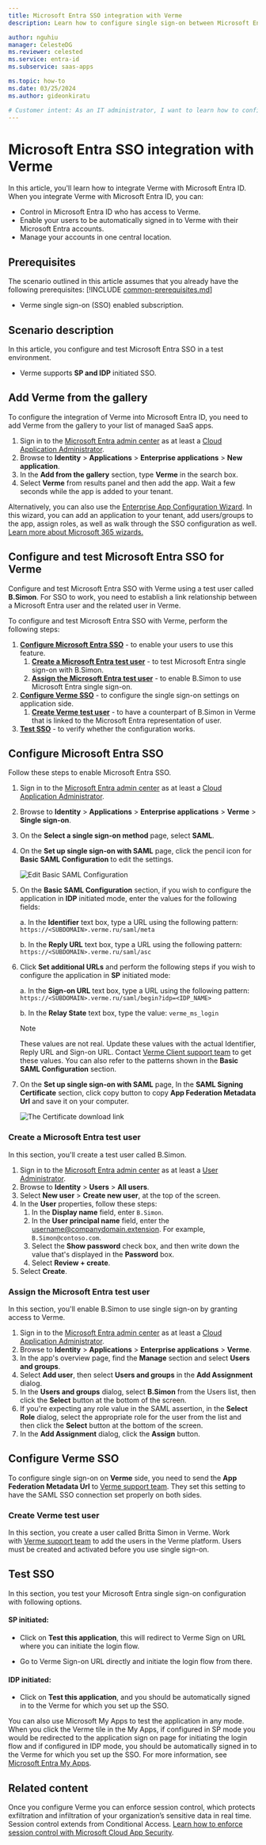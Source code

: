 ```yaml
---
title: Microsoft Entra SSO integration with Verme
description: Learn how to configure single sign-on between Microsoft Entra ID and Verme.

author: nguhiu
manager: CelesteDG
ms.reviewer: celested
ms.service: entra-id
ms.subservice: saas-apps

ms.topic: how-to
ms.date: 03/25/2024
ms.author: gideonkiratu

# Customer intent: As an IT administrator, I want to learn how to configure single sign-on between Microsoft Entra ID and Verme so that I can control who has access to Verme, enable automatic sign-in with Microsoft Entra accounts, and manage my accounts in one central location.
---
```


# Microsoft Entra SSO integration with Verme

In this article,  you'll learn how to integrate Verme with Microsoft Entra ID. When you integrate Verme with Microsoft Entra ID, you can:

* Control in Microsoft Entra ID who has access to Verme.
* Enable your users to be automatically signed in to Verme with their Microsoft Entra accounts.
* Manage your accounts in one central location.

## Prerequisites
The scenario outlined in this article assumes that you already have the following prerequisites:
[!INCLUDE [common-prerequisites.md](~/identity/saas-apps/includes/common-prerequisites.md)]
* Verme single sign-on (SSO) enabled subscription.

## Scenario description

In this article,  you configure and test Microsoft Entra SSO in a test environment.

* Verme supports **SP and IDP** initiated SSO.

## Add Verme from the gallery

To configure the integration of Verme into Microsoft Entra ID, you need to add Verme from the gallery to your list of managed SaaS apps.

1. Sign in to the [Microsoft Entra admin center](https://entra.microsoft.com) as at least a [Cloud Application Administrator](~/identity/role-based-access-control/permissions-reference.md#cloud-application-administrator).
1. Browse to **Identity** > **Applications** > **Enterprise applications** > **New application**.
1. In the **Add from the gallery** section, type **Verme** in the search box.
1. Select **Verme** from results panel and then add the app. Wait a few seconds while the app is added to your tenant.

 Alternatively, you can also use the [Enterprise App Configuration Wizard](https://portal.office.com/AdminPortal/home?Q=Docs#/azureadappintegration). In this wizard, you can add an application to your tenant, add users/groups to the app, assign roles, as well as walk through the SSO configuration as well. [Learn more about Microsoft 365 wizards.](/microsoft-365/admin/misc/azure-ad-setup-guides)

<a name='configure-and-test-azure-ad-sso-for-verme'></a>

## Configure and test Microsoft Entra SSO for Verme

Configure and test Microsoft Entra SSO with Verme using a test user called **B.Simon**. For SSO to work, you need to establish a link relationship between a Microsoft Entra user and the related user in Verme.

To configure and test Microsoft Entra SSO with Verme, perform the following steps:

1. **[Configure Microsoft Entra SSO](#configure-azure-ad-sso)** - to enable your users to use this feature.
    1. **[Create a Microsoft Entra test user](#create-an-azure-ad-test-user)** - to test Microsoft Entra single sign-on with B.Simon.
    1. **[Assign the Microsoft Entra test user](#assign-the-azure-ad-test-user)** - to enable B.Simon to use Microsoft Entra single sign-on.
1. **[Configure Verme SSO](#configure-verme-sso)** - to configure the single sign-on settings on application side.
    1. **[Create Verme test user](#create-verme-test-user)** - to have a counterpart of B.Simon in Verme that is linked to the Microsoft Entra representation of user.
1. **[Test SSO](#test-sso)** - to verify whether the configuration works.

<a name='configure-azure-ad-sso'></a>

## Configure Microsoft Entra SSO

Follow these steps to enable Microsoft Entra SSO.

1. Sign in to the [Microsoft Entra admin center](https://entra.microsoft.com) as at least a [Cloud Application Administrator](~/identity/role-based-access-control/permissions-reference.md#cloud-application-administrator).
1. Browse to **Identity** > **Applications** > **Enterprise applications** > **Verme** > **Single sign-on**.
1. On the **Select a single sign-on method** page, select **SAML**.
1. On the **Set up single sign-on with SAML** page, click the pencil icon for **Basic SAML Configuration** to edit the settings.

   ![Edit Basic SAML Configuration](common/edit-urls.png)

1. On the **Basic SAML Configuration** section, if you wish to configure the application in **IDP** initiated mode, enter the values for the following fields:

    a. In the **Identifier** text box, type a URL using the following pattern:
    `https://<SUBDOMAIN>.verme.ru/saml/meta`

    b. In the **Reply URL** text box, type a URL using the following pattern:
    `https://<SUBDOMAIN>.verme.ru/saml/asc`

1. Click **Set additional URLs** and perform the following steps if you wish to configure the application in **SP** initiated mode:

    a. In the **Sign-on URL** text box, type a URL using the following pattern:
    `https://<SUBDOMAIN>.verme.ru/saml/begin?idp=<IDP_NAME>`

    b. In the **Relay State** text box, type the value:
    `verme_ms_login`

    > [!NOTE]
    > These values are not real. Update these values with the actual Identifier, Reply URL and Sign-on URL. Contact [Verme Client support team](mailto:support@verme.ru) to get these values. You can also refer to the patterns shown in the **Basic SAML Configuration** section.

1. On the **Set up single sign-on with SAML** page, In the **SAML Signing Certificate** section, click copy button to copy **App Federation Metadata Url** and save it on your computer.

	![The Certificate download link](common/copy-metadataurl.png)

<a name='create-an-azure-ad-test-user'></a>

### Create a Microsoft Entra test user

In this section, you'll create a test user called B.Simon.

1. Sign in to the [Microsoft Entra admin center](https://entra.microsoft.com) as at least a [User Administrator](~/identity/role-based-access-control/permissions-reference.md#user-administrator).
1. Browse to **Identity** > **Users** > **All users**.
1. Select **New user** > **Create new user**, at the top of the screen.
1. In the **User** properties, follow these steps:
   1. In the **Display name** field, enter `B.Simon`.  
   1. In the **User principal name** field, enter the username@companydomain.extension. For example, `B.Simon@contoso.com`.
   1. Select the **Show password** check box, and then write down the value that's displayed in the **Password** box.
   1. Select **Review + create**.
1. Select **Create**.

<a name='assign-the-azure-ad-test-user'></a>

### Assign the Microsoft Entra test user

In this section, you'll enable B.Simon to use single sign-on by granting access to Verme.

1. Sign in to the [Microsoft Entra admin center](https://entra.microsoft.com) as at least a [Cloud Application Administrator](~/identity/role-based-access-control/permissions-reference.md#cloud-application-administrator).
1. Browse to **Identity** > **Applications** > **Enterprise applications** > **Verme**.
1. In the app's overview page, find the **Manage** section and select **Users and groups**.
1. Select **Add user**, then select **Users and groups** in the **Add Assignment** dialog.
1. In the **Users and groups** dialog, select **B.Simon** from the Users list, then click the **Select** button at the bottom of the screen.
1. If you're expecting any role value in the SAML assertion, in the **Select Role** dialog, select the appropriate role for the user from the list and then click the **Select** button at the bottom of the screen.
1. In the **Add Assignment** dialog, click the **Assign** button.

## Configure Verme SSO

To configure single sign-on on **Verme** side, you need to send the **App Federation Metadata Url** to [Verme support team](mailto:support@verme.ru). They set this setting to have the SAML SSO connection set properly on both sides.

### Create Verme test user

In this section, you create a user called Britta Simon in Verme. Work with [Verme support team](mailto:support@verme.ru) to add the users in the Verme platform. Users must be created and activated before you use single sign-on.

## Test SSO 

In this section, you test your Microsoft Entra single sign-on configuration with following options. 

#### SP initiated:

* Click on **Test this application**, this will redirect to Verme Sign on URL where you can initiate the login flow.  

* Go to Verme Sign-on URL directly and initiate the login flow from there.

#### IDP initiated:

* Click on **Test this application**, and you should be automatically signed in to the Verme for which you set up the SSO. 

You can also use Microsoft My Apps to test the application in any mode. When you click the Verme tile in the My Apps, if configured in SP mode you would be redirected to the application sign on page for initiating the login flow and if configured in IDP mode, you should be automatically signed in to the Verme for which you set up the SSO. For more information, see [Microsoft Entra My Apps](/azure/active-directory/manage-apps/end-user-experiences#azure-ad-my-apps).

## Related content

Once you configure Verme you can enforce session control, which protects exfiltration and infiltration of your organization’s sensitive data in real time. Session control extends from Conditional Access. [Learn how to enforce session control with Microsoft Cloud App Security](/cloud-app-security/proxy-deployment-aad).
